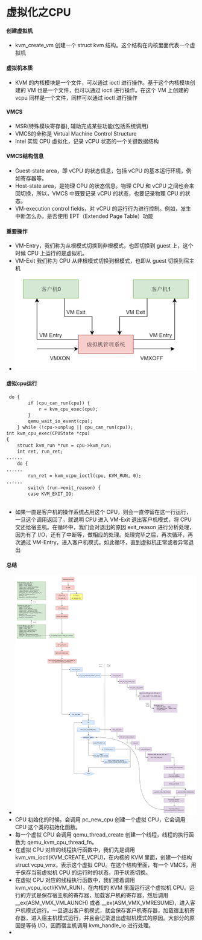 # 虚拟化之CPU
#### 创建虚拟机
* kvm_create_vm 创建一个 struct kvm 结构。这个结构在内核里面代表一个虚拟机

#### 虚拟机本质
* KVM 的内核模块是一个文件，可以通过 ioctl 进行操作。基于这个内核模块创建的 VM 也是一个文件，也可以通过 ioctl 进行操作。在这个 VM 上创建的 vcpu 同样是一个文件，同样可以通过 ioctl 进行操作

#### VMCS
* MSR(特殊模块寄存器), 辅助完成某些功能(包括系统调用)
* VMCS的全称是 Virtual Machine Control Structure
* Intel 实现 CPU 虚拟化，记录 vCPU 状态的一个关键数据结构

#### VMCS结构信息
* Guest-state area，即 vCPU 的状态信息，包括 vCPU 的基本运行环境，例如寄存器等。
* Host-state area，是物理 CPU 的状态信息。物理 CPU 和 vCPU 之间也会来回切换，所以，VMCS 中既要记录 vCPU 的状态，也要记录物理 CPU 的状态。
* VM-execution control fields，对 vCPU 的运行行为进行控制。例如，发生中断怎么办，是否使用 EPT（Extended Page Table）功能

#### 重要操作
* VM-Entry，我们称为从根模式切换到非根模式，也即切换到 guest 上，这个时候 CPU 上运行的是虚拟机。
* VM-Exit 我们称为 CPU 从非根模式切换到根模式，也即从 guest 切换到宿主机
* ![1ec7600be619221dfac03e6ade67f7d](media/15651838501089/1ec7600be619221dfac03e6ade67f7dc.png)

#### 虚拟cpu运行
```
 do {
        if (cpu_can_run(cpu)) {
            r = kvm_cpu_exec(cpu);
        }
        qemu_wait_io_event(cpu);
    } while (!cpu->unplug || cpu_can_run(cpu));
int kvm_cpu_exec(CPUState *cpu)
{
    struct kvm_run *run = cpu->kvm_run;
    int ret, run_ret;
......
    do {
......
        run_ret = kvm_vcpu_ioctl(cpu, KVM_RUN, 0);
......
        switch (run->exit_reason) {
        case KVM_EXIT_IO:
    
```
* 如果一直是客户机的操作系统占用这个 CPU，则会一直停留在这一行运行，一旦这个调用返回了，就说明 CPU 进入 VM-Exit 退出客户机模式，将 CPU 交还给宿主机。在循环中，我们会对退出的原因 exit_reason 进行分析处理，因为有了 I/O，还有了中断等，做相应的处理。处理完毕之后，再次循环，再次通过 VM-Entry，进入客户机模式。如此循环，直到虚拟机正常或者异常退出

#### 总结
* ![c43639f7024848aa3e828bcfc10ca467](media/15651838501089/c43639f7024848aa3e828bcfc10ca467.png)
* CPU 初始化的时候，会调用 pc_new_cpu 创建一个虚拟 CPU，它会调用 CPU 这个类的初始化函数。
* 每一个虚拟 CPU 会调用 qemu_thread_create 创建一个线程，线程的执行函数为 qemu_kvm_cpu_thread_fn。
* 在虚拟 CPU 对应的线程执行函数中，我们先是调用 kvm_vm_ioctl(KVM_CREATE_VCPU)，在内核的 KVM 里面，创建一个结构 struct vcpu_vmx，表示这个虚拟 CPU。在这个结构里面，有一个 VMCS，用于保存当前虚拟机 CPU 的运行时的状态，用于状态切换。
* 在虚拟 CPU 对应的线程执行函数中，我们接着调用 kvm_vcpu_ioctl(KVM_RUN)，在内核的 KVM 里面运行这个虚拟机 CPU。运行的方式是保存宿主机的寄存器，加载客户机的寄存器，然后调用 __ex(ASM_VMX_VMLAUNCH) 或者 __ex(ASM_VMX_VMRESUME)，进入客户机模式运行。一旦退出客户机模式，就会保存客户机寄存器，加载宿主机寄存器，进入宿主机模式运行，并且会记录退出虚拟机模式的原因。大部分的原因是等待 I/O，因而宿主机调用 kvm_handle_io 进行处理。
* 